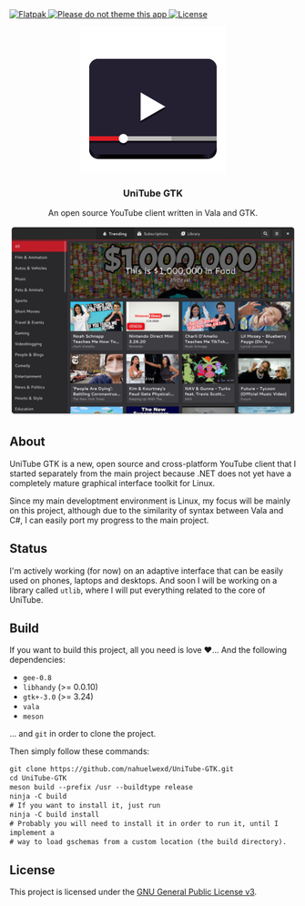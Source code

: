 <a href="https://github.com/nahuelwexd/UniTube-GTK/commits/master">
  <img alt="Flatpak" src="https://github.com/nahuelwexd/UniTube-GTK/workflows/Flatpak/badge.svg"/>
</a>
<a href="https://stopthemingmy.app">
  <img alt="Please do not theme this app" src="https://stopthemingmy.app/badge.svg"/>
</a>
<a href="COPYING">
  <img alt="License" src="https://img.shields.io/github/license/nahuelwexd/UniTube-GTK?label=License&logo=gnu"/>
</a>
<p align="center">
  <img src="data/icons/scalable/apps/com.github.nahuelwexd.Unitube.svg"/>
  <h3 align="center">UniTube GTK</h3>
  <p align="center">
    An open source YouTube client written in Vala and GTK.
  </p>
  <img alt="UI Concept" src="ui-concept.png"/>
</p>

## About

UniTube GTK is a new, open source and cross-platform YouTube client that I
started separately from the main project because .NET does not yet have a
completely mature graphical interface toolkit for Linux.

Since my main developtment environment is Linux, my focus will be mainly on this
project, although due to the similarity of syntax between Vala and C#, I can
easily port my progress to the main project.

## Status

I'm actively working (for now) on an adaptive interface that can be easily used
on phones, laptops and desktops. And soon I will be working on a library called
`utlib`, where I will put everything related to the core of UniTube.

## Build

If you want to build this project, all you need is love ❤️... And the following
dependencies:

- `gee-0.8`
- `libhandy` (>= 0.0.10)
- `gtk+-3.0` (>= 3.24)
- `vala`
- `meson`

... and `git` in order to clone the project.

Then simply follow these commands:

```shell
git clone https://github.com/nahuelwexd/UniTube-GTK.git
cd UniTube-GTK
meson build --prefix /usr --buildtype release
ninja -C build
# If you want to install it, just run
ninja -C build install
# Probably you will need to install it in order to run it, until I implement a
# way to load gschemas from a custom location (the build directory).
```

## License

This project is licensed under the [GNU General Public License v3](COPYING).
